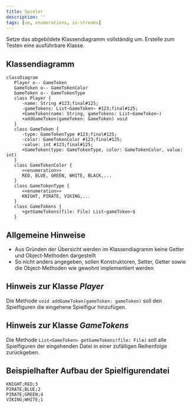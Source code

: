```yaml
---
title: Spieler
description: ''
tags: [oo, enumerations, io-streams]
---
```


Setze das abgebildete Klassendiagramm vollständig um. Erstelle zum Testen eine
ausführbare Klasse.

## Klassendiagramm

```mermaid
classDiagram
   Player o-- GameToken
   GameToken o-- GameTokenColor
   GameToken o-- GameTokenType
   class Player {
      -name: String #123;final#125;
      -gameTokens: List~GameToken~ #123;final#125;
      +GameToken(name: String, gameTokens: List~GameToken~)
      +addGameToken(gameToken: GameToken) void
   }
   class GameToken {
      -type: GameTokenType #123;final#125;
      -color: GameTokenColor #123;final#125;
      -value: int #123;final#125;
      +GameToken(type: GameTokenType, color: GameTokenColor, value: int)
   }
   class GameTokenColor {
      <<enumeration>>
      RED, BLUE, GREEN, WHITE, BLACK,...
   }
   class GameTokenType {
      <<enumeration>>
      KNIGHT, PIRATE, VIKING,...
   }
   class GameTokens {
      +getGameTokens(file: File) List~gameToken~$
   }
```

## Allgemeine Hinweise

- Aus Gründen der Übersicht werden im Klassendiagramm keine Getter und
  Object-Methoden dargestellt
- So nicht anders angegeben, sollen Konstruktoren, Setter, Getter sowie die
  Object-Methoden wie gewohnt implementiert werden

## Hinweis zur Klasse _Player_

Die Methode `void addGameToken(gameToken: gameToken)` soll den Spielfiguren die
eingehene Spielfigur hinzufügen.

## Hinweis zur Klasse _GameTokens_

Die Methode `List<GameToken> getGameTokens(file: File)` soll alle Spielfiguren
der eingehenden Datei in einer zufälligen Reihenfolge zurückgeben.

## Beispielhafter Aufbau der Spielfigurendatei

```
KNIGHT;RED;3
PIRATE;BLUE;2
PIRATE;GREEN;4
VIKING;WHITE;1
```

